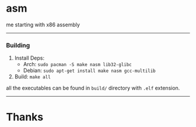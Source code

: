 # asm
me starting with x86 assembly

---
### Building

1. Install Deps:
   - Arch: `sudo pacman -S make nasm lib32-glibc`
   - Debian: `sudo apt-get install make nasm gcc-multilib`
2. Build: `make all`

all the executables can be found in `build/` directory with `.elf` extension.

---
# Thanks
